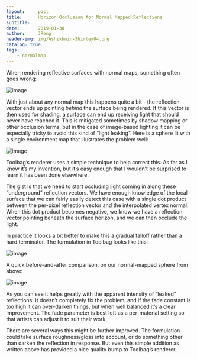 ```yaml
---
layout:     post
title:      Horizon Occlusion for Normal Mapped Reflections
subtitle:   
date:       2019-01-30
author:     JPeng
header-img: img/Ashikhmin-Shirley04.png
catalog: true
tags:
    - normalmap
---
```





When rendering reflective surfaces with normal maps, something often goes wrong:

![image](https://github.com/liujiapeng550/liujiapeng550.github.io/tree/master/img/normalError/1.png)

With just about any normal map this happens quite a bit - the reflection vector ends up pointing *behind* the surface being rendered. If this vector is then used for shading, a surface can end up receiving light that should never have reached it. This is mitigated sometimes by shadow mapping or other occlusion terms, but in the case of image-based lighting it can be especially tricky to avoid this kind of “light leaking”. Here is a sphere lit with a single environment map that illustrates the problem well:

![image](https://github.com/liujiapeng550/liujiapeng550.github.io/tree/master/img/normalError/2.png)

Toolbag’s renderer uses a simple technique to help correct this. As far as I know it’s my invention, but it’s easy enough that I wouldn’t be surprised to learn it has been done elsewhere.

The gist is that we need to start occluding light coming in along these “underground” reflection vectors. We have enough knowledge of the local surface that we can fairly easily detect this case with a single dot product between the per-pixel reflection vector and the interpolated vertex normal. When this dot product becomes negative, we know we have a reflection vector pointing beneath the surface horizon, and we can then occlude the light.

In practice it looks a bit better to make this a gradual falloff rather than a hard terminator. The formulation in Toolbag looks like this:

![image](https://github.com/liujiapeng550/liujiapeng550.github.io/tree/master/img/normalError/3.png)

A quick before-and-after comparison, on our normal-mapped sphere from above:

![image](https://github.com/liujiapeng550/liujiapeng550.github.io/tree/master/img/normalError/4.png)

As you can see it helps greatly with the apparent intensity of “leaked” reflections. It doesn’t completely fix the problem, and if the fade constant is too high it can over-darken things, but when well balanced it’s a clear improvement. The fade parameter is best left as a per-material setting so that artists can adjust it to suit their work.

There are several ways this might be further improved. The formulation could take surface roughness/gloss into account, or do something other than darken the reflection in response. But even this simple addition as written above has provided a nice quality bump to Toolbag’s renderer.